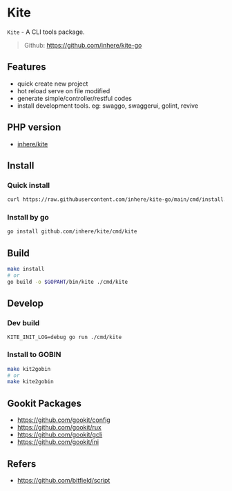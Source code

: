 # Kite

`Kite` - A CLI tools package.

> Github: https://github.com/inhere/kite-go

## Features

- quick create new project
- hot reload serve on file modified
- generate simple/controller/restful codes
- install development tools. eg: swaggo, swaggerui, golint, revive

## PHP version

- [inhere/kite](https://github.com/inhere/kite)

## Install

### Quick install

```bash
curl https://raw.githubusercontent.com/inhere/kite-go/main/cmd/install.sh | bash
```

### Install by go

```bash
go install github.com/inhere/kite/cmd/kite
```

## Build

```bash
make install
# or
go build -o $GOPAHT/bin/kite ./cmd/kite
```

## Develop

### Dev build

```shell
KITE_INIT_LOG=debug go run ./cmd/kite
```

### Install to GOBIN

```bash
make kit2gobin
# or
make kite2gobin
```

## Gookit Packages

- https://github.com/gookit/config
- https://github.com/gookit/rux
- https://github.com/gookit/gcli
- https://github.com/gookit/ini

## Refers

- https://github.com/bitfield/script
